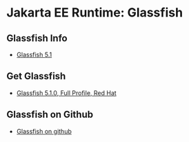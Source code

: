 # Jakarta EE Runtime: Glassfish

## Glassfish Info
* [Glassfish 5.1](https://eclipse-ee4j.github.io/glassfish/)

## Get Glassfish
* [Glassfish 5.1.0, Full Profile, Red Hat](https://www.eclipse.org/downloads/download.php?file=/glassfish/glassfish-5.1.0.zip)

## Glassfish on Github
* [Glassfish on github](https://github.com/eclipse-ee4j/glassfish)


